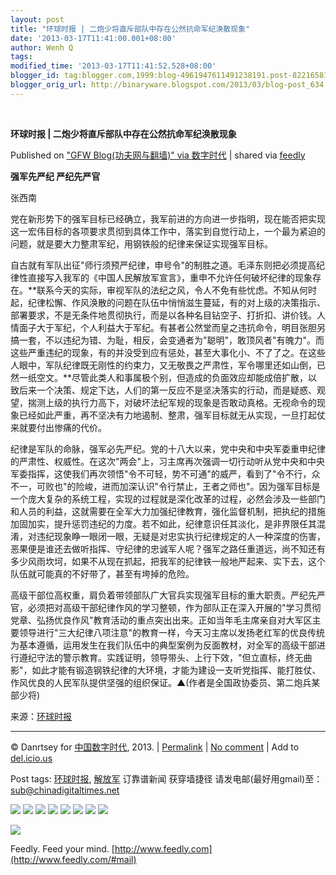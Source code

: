 ```yaml
---
layout: post
title: "环球时报 | 二炮少将直斥部队中存在公然抗命军纪涣散现象"
date: '2013-03-17T11:41:00.001+08:00'
author: Wenh Q
tags:
modified_time: '2013-03-17T11:41:52.528+08:00'
blogger_id: tag:blogger.com,1999:blog-4961947611491238191.post-8221658181577871543
blogger_orig_url: http://binaryware.blogspot.com/2013/03/blog-post_634.html
---
```



  

**环球时报 | 二炮少将直斥部队中存在公然抗命军纪涣散现象**

Published on ["GFW Blog(功夫网与翻墙)" via
数字时代](https://kexueshangwang.info/chinese/2013/03/%E7%8E%AF%E7%90%83%E6%97%B6%E6%8A%A5-%E4%BA%8C%E7%82%AE%E5%B0%91%E5%B0%86%E7%9B%B4%E6%96%A5%E9%83%A8%E9%98%9F%E4%B8%AD%E5%AD%98%E5%9C%A8%E5%85%AC%E7%84%B6%E6%8A%97%E5%91%BD%E5%86%9B%E7%BA%AA/?utm_source=feedburner&utm_medium=feed&utm_campaign=Feed%3A+chinagfwblog+(GFW+Blog%EF%BC%88%E5%8A%9F%E5%A4%AB%E7%BD%91%E4%B8%8E%E7%BF%BB%E5%A2%99%EF%BC%89))
| shared via [feedly](http://www.feedly.com)

**强军先严纪 严纪先严官**

张西南

党在新形势下的强军目标已经确立，我军前进的方向进一步指明，现在能否把实现这一宏伟目标的各项要求贯彻到具体工作中，落实到自觉行动上，一个最为紧迫的问题，就是要大力整肃军纪，用钢铁般的纪律来保证实现强军目标。

自古就有军队出征"师行须预严纪律，申号令"的制胜之道。毛泽东则把必须提高纪律性直接写入我军的《中国人民解放军宣言》，重申不允许任何破坏纪律的现象存在。**联系今天的实际，审视军队的法纪之风，令人不免有些忧虑。不知从何时起，纪律松懈、作风涣散的问题在队伍中悄悄滋生蔓延，有的对上级的决策指示、部署要求，不是无条件地贯彻执行，而是以各种名目钻空子、打折扣、讲价钱。人情面子大于军纪，个人利益大于军纪。有甚者公然堂而皇之违抗命令，明目张胆另搞一套，不以违纪为错、为耻，相反，会变通者为"聪明"，敢顶风者"有魄力"。而这些严重违纪的现象，有的并没受到应有惩处，甚至大事化小、不了了之。在这些人眼中，军队纪律既无刚性的约束力，又无敬畏之严肃性，军令哪里还如山倒，已然一纸空文。**尽管此类人和事属极个别，但造成的负面效应却能成倍扩散，以致后来一个决策、规定下达，人们的第一反应不是坚决落实的行动，而是疑惑、观望，揣测上级的执行力高下，对破坏法纪军规的现象是否敢动真格。无视命令的现象已经如此严重，再不坚决有力地遏制、整肃，强军目标就无从实现，一旦打起仗来就要付出惨痛的代价。

纪律是军队的命脉，强军必先严纪。党的十八大以来，党中央和中央军委重申纪律的严肃性、权威性。在这次"两会"上，习主席再次强调一切行动听从党中央和中央军委指挥，这使我们再次领悟"令不可轻，势不可通"的威严，看到了"令不行，众不一，可败也"的险峻，进而加深认识"令行禁止，王者之师也"。因为强军目标是一个庞大复杂的系统工程，实现的过程就是深化改革的过程，必然会涉及一些部门和人员的利益，这就需要在全军大力加强纪律教育，强化监督机制，把执纪的措施加固加实，提升惩罚违纪的力度。若不如此，纪律意识任其淡化，是非界限任其混淆，对违纪现象睁一眼闭一眼，无疑是对忠实执行纪律规定的人一种深度的伤害，恶果便是谁还去做听指挥、守纪律的忠诚军人呢？强军之路任重道远，尚不知还有多少风雨坎坷，如果不从现在抓起，把我军的纪律铁一般地严起来、实下去，这个队伍就可能真的不好带了，甚至有垮掉的危险。

高级干部位高权重，肩负着带领部队广大官兵实现强军目标的重大职责。严纪先严官，必须把对高级干部纪律作风的学习整顿，作为部队正在深入开展的"学习贯彻党章、弘扬优良作风"教育活动的重点突出出来。正如当年毛主席亲自对大军区主要领导进行"三大纪律八项注意"的教育一样，今天习主席以发扬老红军的优良传统为基本遵循，运用发生在我们队伍中的典型案例为反面教材，对全军的高级干部进行遵纪守法的警示教育。实践证明，领导带头、上行下效，"但立直标，终无曲影"，如此才能有锻造钢铁纪律的大环境，才能为建设一支听党指挥、能打胜仗、作风优良的人民军队提供坚强的组织保证。▲(作者是全国政协委员、第二炮兵某部少将)

来源：[环球时报](https://kexueshangwang.info/chinese/tag/%e7%8e%af%e7%90%83%e6%97%b6%e6%8a%a5/?category=10466 "标签 环球时报 下的日志")

* * * * *

© Danrtsey for [中国数字时代](https://kexueshangwang.info/chinese),
2013. |
[Permalink](https://kexueshangwang.info/chinese/2013/03/%e7%8e%af%e7%90%83%e6%97%b6%e6%8a%a5-%e4%ba%8c%e7%82%ae%e5%b0%91%e5%b0%86%e7%9b%b4%e6%96%a5%e9%83%a8%e9%98%9f%e4%b8%ad%e5%ad%98%e5%9c%a8%e5%85%ac%e7%84%b6%e6%8a%97%e5%91%bd%e5%86%9b%e7%ba%aa/)
| [No
comment](https://kexueshangwang.info/chinese/2013/03/%e7%8e%af%e7%90%83%e6%97%b6%e6%8a%a5-%e4%ba%8c%e7%82%ae%e5%b0%91%e5%b0%86%e7%9b%b4%e6%96%a5%e9%83%a8%e9%98%9f%e4%b8%ad%e5%ad%98%e5%9c%a8%e5%85%ac%e7%84%b6%e6%8a%97%e5%91%bd%e5%86%9b%e7%ba%aa/#comments)
| Add to
[del.icio.us](http://del.icio.us/post?url=https://kexueshangwang.info/chinese/2013/03/%e7%8e%af%e7%90%83%e6%97%b6%e6%8a%a5-%e4%ba%8c%e7%82%ae%e5%b0%91%e5%b0%86%e7%9b%b4%e6%96%a5%e9%83%a8%e9%98%9f%e4%b8%ad%e5%ad%98%e5%9c%a8%e5%85%ac%e7%84%b6%e6%8a%97%e5%91%bd%e5%86%9b%e7%ba%aa/&title=%E7%8E%AF%E7%90%83%E6%97%B6%E6%8A%A5%20%7C%20%E4%BA%8C%E7%82%AE%E5%B0%91%E5%B0%86%E7%9B%B4%E6%96%A5%E9%83%A8%E9%98%9F%E4%B8%AD%E5%AD%98%E5%9C%A8%E5%85%AC%E7%84%B6%E6%8A%97%E5%91%BD%E5%86%9B%E7%BA%AA%E6%B6%A3%E6%95%A3%E7%8E%B0%E8%B1%A1)

 Post tags:
[环球时报](https://kexueshangwang.info/chinese/tag/%e7%8e%af%e7%90%83%e6%97%b6%e6%8a%a5/?category=10466),
[解放军](https://kexueshangwang.info/chinese/tag/%e8%a7%a3%e6%94%be%e5%86%9b/?category=10466)
 订靠谱新闻 获穿墙捷径
请发电邮(最好用gmail)至：[sub@chinadigitaltimes.net](mailto:sub@chinadigitaltimes.net)

[![](http://feeds.feedburner.com/~ff/chinagfwblog?d=yIl2AUoC8zA)](http://feeds.feedburner.com/~ff/chinagfwblog?a=5zTbdgzBfaY:MrVyRbo9ltc:yIl2AUoC8zA)
[![](http://feeds.feedburner.com/~ff/chinagfwblog?i=5zTbdgzBfaY:MrVyRbo9ltc:-BTjWOF_DHI)](http://feeds.feedburner.com/~ff/chinagfwblog?a=5zTbdgzBfaY:MrVyRbo9ltc:-BTjWOF_DHI)
[![](http://feeds.feedburner.com/~ff/chinagfwblog?i=5zTbdgzBfaY:MrVyRbo9ltc:F7zBnMyn0Lo)](http://feeds.feedburner.com/~ff/chinagfwblog?a=5zTbdgzBfaY:MrVyRbo9ltc:F7zBnMyn0Lo)
[![](http://feeds.feedburner.com/~ff/chinagfwblog?i=5zTbdgzBfaY:MrVyRbo9ltc:V_sGLiPBpWU)](http://feeds.feedburner.com/~ff/chinagfwblog?a=5zTbdgzBfaY:MrVyRbo9ltc:V_sGLiPBpWU)
[![](http://feeds.feedburner.com/~ff/chinagfwblog?d=qj6IDK7rITs)](http://feeds.feedburner.com/~ff/chinagfwblog?a=5zTbdgzBfaY:MrVyRbo9ltc:qj6IDK7rITs)
[![](http://feeds.feedburner.com/~ff/chinagfwblog?d=l6gmwiTKsz0)](http://feeds.feedburner.com/~ff/chinagfwblog?a=5zTbdgzBfaY:MrVyRbo9ltc:l6gmwiTKsz0)
[![](http://feeds.feedburner.com/~ff/chinagfwblog?i=5zTbdgzBfaY:MrVyRbo9ltc:gIN9vFwOqvQ)](http://feeds.feedburner.com/~ff/chinagfwblog?a=5zTbdgzBfaY:MrVyRbo9ltc:gIN9vFwOqvQ)
[![](http://feeds.feedburner.com/~ff/chinagfwblog?d=TzevzKxY174)](http://feeds.feedburner.com/~ff/chinagfwblog?a=5zTbdgzBfaY:MrVyRbo9ltc:TzevzKxY174)

![](http://feeds.feedburner.com/~r/chinagfwblog/~4/5zTbdgzBfaY)



Feedly. Feed your mind.
[http://www.feedly.com](http://www.feedly.com/#mail)
